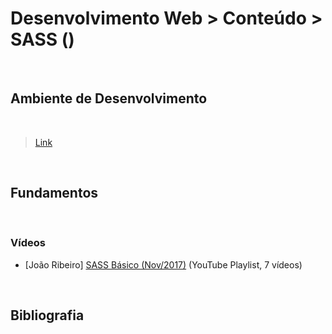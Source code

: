# Desenvolvimento Web > Conteúdo > SASS ()

<br>

## Ambiente de Desenvolvimento
<br>

> [Link](./ambiente-de-desenvolvimento.md)

<br>

## Fundamentos
<br>

### Vídeos

* [João Ribeiro] [SASS Básico (Nov/2017)](https://www.youtube.com/playlist?list=PLXik_5Br-zO9AMTaAqq7EpYllTPSDUZut) (YouTube Playlist, 7 vídeos)

<br>

##  Bibliografia
<br>
